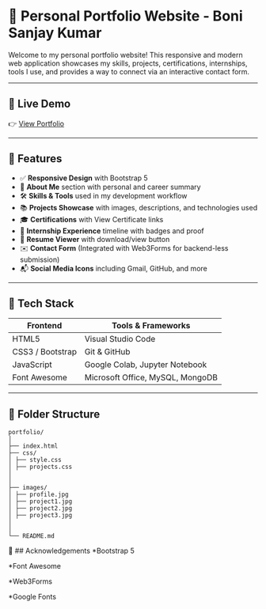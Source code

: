 # 💼 Personal Portfolio Website - Boni Sanjay Kumar

Welcome to my personal portfolio website! This responsive and modern web application showcases my skills, projects, certifications, internships, tools I use, and provides a way to connect via an interactive contact form.

---

## 🚀 Live Demo

👉 [View Portfolio](https://your-portfolio-link.com)

---

## 📌 Features

- ✅ **Responsive Design** with Bootstrap 5
- 🎯 **About Me** section with personal and career summary
- 🛠 **Skills & Tools** used in my development workflow
- 📚 **Projects Showcase** with images, descriptions, and technologies used
- 🎓 **Certifications** with View Certificate links
- 💼 **Internship Experience** timeline with badges and proof
- 📄 **Resume Viewer** with download/view button
- ✉️ **Contact Form** (Integrated with Web3Forms for backend-less submission)
- 📬 **Social Media Icons** including Gmail, GitHub, and more

---

## 🧰 Tech Stack

| Frontend         | Tools & Frameworks              |
|------------------|----------------------------------|
| HTML5            | Visual Studio Code               |
| CSS3 / Bootstrap | Git & GitHub                     |
| JavaScript       | Google Colab, Jupyter Notebook   |
| Font Awesome     | Microsoft Office, MySQL, MongoDB |

---

## 📁 Folder Structure
```plaintext
portfolio/
│
├── index.html
├── css/
│ ├── style.css
│ ├── projects.css
│
│
├── images/
│ ├── profile.jpg
│ ├── project1.jpg
│ ├── project2.jpg
│ ├── project3.jpg
│
│
└── README.md
```

🏁 ## Acknowledgements
*Bootstrap 5

*Font Awesome

*Web3Forms

*Google Fonts
